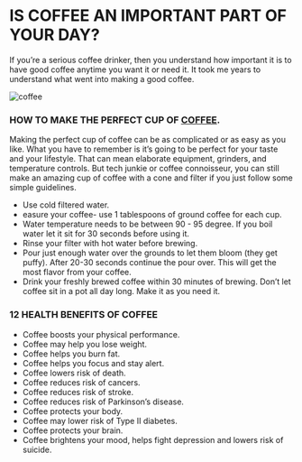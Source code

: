 # IS COFFEE AN IMPORTANT PART OF YOUR DAY?


If you’re a serious coffee drinker, then you understand how important it is to have good coffee anytime you want it or need it. It took me years to understand what went into making a good coffee.

![coffee](https://images.hindustantimes.com/rf/image_size_630x354/HT/p2/2019/12/18/Pictures/_6bb52392-2180-11ea-95dc-bf2b3eebb1f0.jpg)

### HOW TO MAKE THE PERFECT CUP OF [COFFEE](https://en.wikipedia.org/wiki/Coffee).


Making the perfect cup of coffee can be as complicated or as easy as you like. What you have to remember is it’s going to be perfect for your taste and your lifestyle.
That can mean elaborate equipment, grinders, and temperature controls. But tech junkie or coffee connoisseur, you can still make an amazing cup of coffee with a cone and filter if you just follow some simple guidelines.

- Use cold filtered water.
- easure your coffee- use 1 tablespoons of ground coffee for each cup.
- Water temperature needs to be between 90 - 95 degree. If you boil water let it sit for 30 seconds before using it.
- Rinse your filter with hot water before brewing.
- Pour just enough water over the grounds to let them bloom (they get puffy). After 20-30 seconds continue the pour over. This will get the most flavor from your coffee.
- Drink your freshly brewed coffee within 30 minutes of brewing. Don’t let coffee sit in a pot all day long. Make it as you need it.


### 12 HEALTH BENEFITS OF COFFEE

- Coffee boosts your physical performance. 
- Coffee may help you lose weight.
- Coffee helps you burn fat. 
- Coffee helps you focus and stay alert. 
- Coffee lowers risk of death.
- Coffee reduces risk of cancers.
- Coffee reduces risk of stroke.
- Coffee reduces risk of Parkinson’s disease.
- Coffee protects your body.
- Coffee may lower risk of Type II diabetes.
- Coffee protects your brain.
- Coffee brightens your mood, helps fight depression and lowers risk of suicide.
